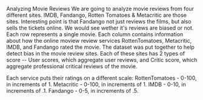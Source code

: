 Analyzing Movie Reviews
We are going to analyze movie reviews from four different sites. IMDB, Fandango, Rotten Tomatoes & Metacritic are those sites. 
Interesting point is that Fandango not just reviews the films, but also sells the tickets online. We would see wether it's reviews are 
biased or not. Each row represents a single movie. Each column contains information about how the online moview review services RottenTomatoes, Metacritic, IMDB, and Fandango rated the movie. The dataset was put together to help detect bias in the movie review sites. Each of these sites has 2 types of score -- User scores, which aggregate user reviews, and Critic score, which aggregate professional critical reviews of the movie.

Each service puts their ratings on a different scale:
RottenTomatoes - 0-100, in increments of 1.
Metacritic - 0-100, in increments of 1.
IMDB - 0-10, in increments of .1.
Fandango - 0-5, in increments of .5.
